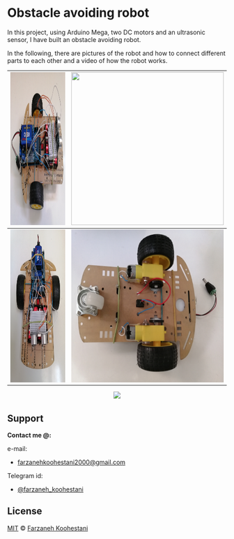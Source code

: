 
# Obstacle avoiding robot

In this project, using Arduino Mega, two DC motors and an ultrasonic sensor, I have built an obstacle avoiding robot.



In the following, there are pictures of the robot and how to connect different parts to each other and a video of how the robot works.

<p align=center>
  
<img src="https://github.com/farkoo/obstacle-avoiding-robot/blob/master/img1.jpg" width=350 height=350> | <img src="https://github.com/farkoo/obstacle-avoiding-robot/blob/master/img2.jpg" width=350 height=350>
:-------------:|:--------------------:
<img src="https://github.com/farkoo/obstacle-avoiding-robot/blob/master/img3.jpg" width=350 height=350> | <img src="https://github.com/farkoo/obstacle-avoiding-robot/blob/master/img4.jpg" width=350 height=350>

</p>




<p align=center>

<img src="https://github.com/farkoo/obstacle-avoiding-robot/blob/master/execution.gif">

</p>



## Support

**Contact me @:**

e-mail:

* farzanehkoohestani2000@gmail.com

Telegram id:

* [@farzaneh_koohestani](https://t.me/farzaneh_koohestani)

## License
[MIT](https://github.com/farkoo/obstacle-avoiding-robot/blob/master/LICENSE)
&#0169; 
[Farzaneh Koohestani](https://github.com/farkoo)
